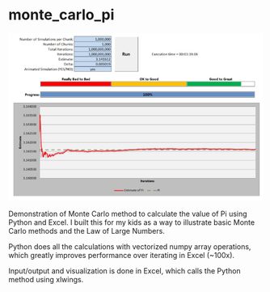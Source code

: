 # monte_carlo_pi
![sample image](https://raw.githubusercontent.com/bthaman/monte_carlo_pi/master/images/monte_carlo_pi_1.jpg)

Demonstration of Monte Carlo method to calculate the value of Pi using Python and Excel.
I built this for my kids as a way to illustrate basic Monte Carlo methods and the Law of Large Numbers.

Python does all the calculations with vectorized numpy array operations, which greatly improves performance over iterating in Excel (~100x).

Input/output and visualization is done in Excel, which calls the Python method using xlwings.

